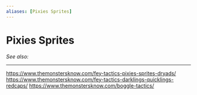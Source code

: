 ```yaml
---
aliases: [Pixies Sprites]
---
```

# Pixies Sprites
*See also:* 
___
https://www.themonstersknow.com/fey-tactics-pixies-sprites-dryads/
https://www.themonstersknow.com/fey-tactics-darklings-quicklings-redcaps/
https://www.themonstersknow.com/boggle-tactics/